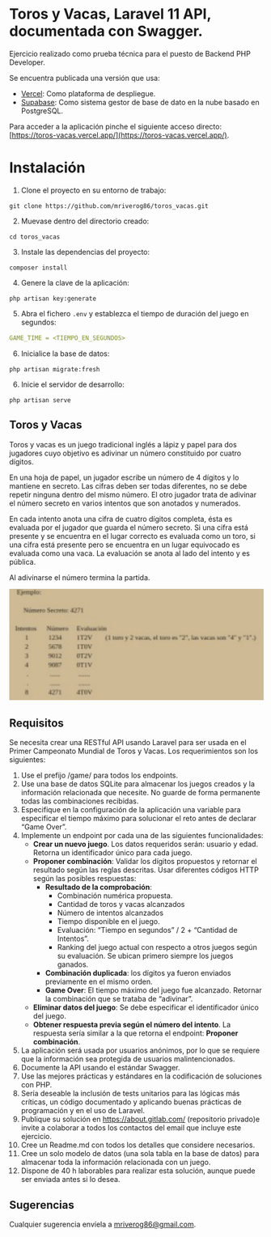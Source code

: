 # Toros y Vacas, Laravel 11 API, documentada con Swagger.

Ejercicio realizado como prueba técnica para el puesto de Backend PHP Developer.

Se encuentra publicada una versión que usa:
* [Vercel](https://vercel.com/): Como plataforma de despliegue.
* [Supabase](https://supabase.com/): Como sistema gestor de base de dato en la nube basado en PostgreSQL. 

Para acceder a la aplicación pinche el siguiente acceso directo: [https://toros-vacas.vercel.app/](https://toros-vacas.vercel.app/).


# Instalación

1. Clone el proyecto en su entorno de trabajo:

```shell
git clone https://github.com/mriverog86/toros_vacas.git
```

2. Muevase dentro del directorio creado:

```shell
cd toros_vacas
```

3. Instale las dependencias del proyecto:

```shell
composer install
```

4. Genere la clave de la aplicación:

```shell
php artisan key:generate 
```
5. Abra el fichero `.env` y establezca el tiempo de duración del juego en segundos:

```yml
GAME_TIME = <TIEMPO_EN_SEGUNDOS>
```

6. Inicialice la base de datos:

```shell
php artisan migrate:fresh
```

6. Inicie el servidor de desarrollo:

```shell
php artisan serve
```

## Toros y Vacas

Toros y vacas es un juego tradicional inglés a lápiz y papel para dos jugadores cuyo objetivo es adivinar un número constituido por cuatro dígitos.

En una hoja de papel, un jugador escribe un número de 4 dígitos y lo mantiene en secreto. Las cifras deben ser todas diferentes, no se debe repetir ninguna dentro del mismo número. 
El otro jugador trata de adivinar el número secreto en varios intentos que son anotados y numerados.

En cada intento anota una cifra de cuatro dígitos completa, ésta es evaluada por el jugador que guarda el número secreto. 
Si una cifra está presente y se encuentra en el lugar correcto es evaluada como un toro, si una cifra está presente pero se encuentra en un lugar equivocado es evaluada como una vaca. 
La evaluación se anota al lado del intento y es pública.

Al adivinarse el número termina la partida.

![Toros y Vacas](public/images/torosvacas.png)

## Requisitos

Se necesita crear una RESTful API usando Laravel para ser usada en el Primer Campeonato Mundial de Toros y Vacas. 
Los requerimientos son los siguientes:

1. Use el prefijo /game/ para todos los endpoints.
2. Use una base de datos SQLite para almacenar los juegos creados y la información relacionada que necesite. 
   No guarde de forma permanente todas las combinaciones recibidas.
3. Especifique en la configuración de la aplicación una variable para especificar el tiempo máximo para solucionar el reto antes de declarar “Game Over”.
4. Implemente un endpoint por cada una de las siguientes funcionalidades:
   * **Crear un nuevo juego**. Los datos requeridos serán: usuario y edad. Retorna un identificador único para cada juego.
   * **Proponer combinación**: Validar los dígitos propuestos y retornar el resultado según las reglas descritas. 
     Usar diferentes códigos HTTP según las posibles respuestas:
     - **Resultado de la comprobación**:
        + Combinación numérica propuesta.
        + Cantidad de toros y vacas alcanzados 
        + Número de intentos alcanzados
        + Tiempo disponible en el juego. 
        + Evaluación: “Tiempo en segundos” / 2 + “Cantidad de Intentos”.
        + Ranking del juego actual con respecto a otros juegos según su evaluación. 
          Se ubican primero siempre los juegos ganados.
     - **Combinación duplicada**: los dígitos ya fueron enviados previamente en el mismo orden.
     - **Game Over**: El tiempo máximo del juego fue alcanzado. Retornar la combinación que se trataba de “adivinar”.
   * **Eliminar datos del juego**: Se debe especificar el identificador único del juego.
   * **Obtener respuesta previa según el número del intento**. La respuesta sería similar a la que retorna el endpoint: **Proponer combinación**.
5. La aplicación será usada por usuarios anónimos, por lo que se requiere que la información sea protegida de usuarios malintencionados.
6. Documente la API usando el estándar Swagger.
7. Use las mejores prácticas y estándares en la codificación de soluciones con PHP.
8. Sería deseable la inclusión de tests unitarios para las lógicas más críticas, un código documentado y aplicando buenas prácticas de programación y en el uso de Laravel.
9. Publique su solución en https://about.gitlab.com/ (repositorio privado)e invite a colaborar a todos los contactos del email que incluye este ejercicio.
10. Cree un Readme.md con todos los detalles que considere necesarios.
11. Cree un solo modelo de datos (una sola tabla en la base de datos) para almacenar toda la información relacionada con un juego.
12. Dispone de 40 h laborables para realizar esta solución, aunque puede ser enviada antes si lo desea.

## Sugerencias

Cualquier sugerencia envíela a [mriverog86@gmail.com](mailto:mriverog86@gmail.com).
